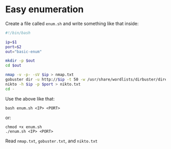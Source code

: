 # Easy enumeration

Create a file called `enum.sh` and write something like that inside:

```bash
#!/bin/bash

ip=$1
port=$2
out="basic-enum"

mkdir -p $out
cd $out

nmap -v -p- -sV $ip > nmap.txt
gobuster dir -u http://$ip -t 50 -w /usr/share/wordlists/dirbuster/directory-list-2.3-medium.txt > gobuster.txt
nikto -h $ip -p $port > nikto.txt
cd -
```

Use the above like that:

```
bash enum.sh <IP> <PORT>
```

or:

```
chmod +x enum.sh
./enum.sh <IP> <PORT>
```

Read `nmap.txt`, `gobuster.txt`, and `nikto.txt`
